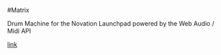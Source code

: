 #Matrix

Drum Machine for the Novation Launchpad powered by the Web Audio / Midi API

[link](http://balegoff.github.io/matrix/ "Try it now")
